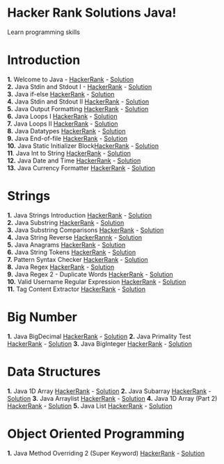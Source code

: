 # Hacker Rank Solutions Java!
Learn programming skills


# Introduction

**1.** Welcome to Java - [HackerRank](https://www.hackerrank.com/challenges/welcome-to-java/) - [Solution](src/Introduction/Welcome_to_Java_01/Solution.java)   
**2.** Java Stdin and Stdout I - [HackerRank](https://www.hackerrank.com/challenges/java-stdin-and-stdout-1/) - [Solution](src/Introduction/Java_Stdin_and_Stdout_I_02/Solution.java)   
**3.** Java if-else [HackerRank](https://www.hackerrank.com/challenges/java-if-else) - [Solution](src/Introduction/java_if_else_03/Solution.java)  
**4.** Java Stdin and Stdout II [HackerRank](https://www.hackerrank.com/challenges/java-stdin-stdout) - [Solution](src/Introduction/Java_Stdin_And_Stdout_II_04/Solution.java)  
**5.** Java Output Formatting [HackerRank](https://www.hackerrank.com/challenges/java-output-formatting) - [Solution](src/Introduction/Java_Output_Formatting_05/Solution.java)  
**6.** Java Loops I [HackerRank](https://www.hackerrank.com/challenges/java-loops-i) - [Solution](src/Introduction/Java_Loops_I_06/Solution.java)  
**7.** Java Loops II [HackerRank](https://www.hackerrank.com/challenges/java-loops) - [Solution](src/Introduction/Java_Loops_II_07/Solution.java)  
**8.** Java Datatypes [HackerRank](https://www.hackerrank.com/challenges/java-datatype) - [Solution](src/Introduction/Java_Datatypes_08/Solution.java)  
**9.** Java End-of-file [HackerRank](https://www.hackerrank.com/challenges/java-end-of-file) - [Solution](src/Introduction/Java_End_of_file_09/Solution.java)  
**10.** Java Static Initializer Block[HackerRank](https://www.hackerrank.com/challenges/java-static-initializer-block) - [Solution](src/Introduction/Java_Static_Initializer_Block_10/Solution.java)  
**11**. Java Int to String [HackerRank](https://www.hackerrank.com/challenges/java-int-to-string) - [Solution](src/Introduction/Java_Int_to_String_11/Solution.java)  
**12.** Java Date and Time [HackerRank](https://www.hackerrank.com/challenges/java-date-and-time) - [Solution](src/Introduction/Java_Date_and_Time_12/Solution.java)  
**13.** Java Currency Formatter [HackerRank](https://www.hackerrank.com/challenges/java-currency-formatter) - [Solution](src/Introduction/Java_Currency_Formatter_13/Solution.java)

# Strings
**1.** Java Strings Introduction [HackerRank](https://www.hackerrank.com/challenges/java-strings-introduction) - [Solution](src/Strings/Java_Strings_Introduction_01/Solution.java)  
**2.** Java Substring [HackerRank](https://www.hackerrank.com/challenges/java-substring) - [Solution](src/Strings/Java_Substring_02/Solution.java)  
**3.** Java Substring Comparisons [HackerRank](https://www.hackerrank.com/challenges/java-string-compare) - [Solution](src/Strings/Java_Substring_Comparisons_03/Solution.java)  
**4.** Java String Reverse [HackerRannk](https://www.hackerrank.com/challenges/java-string-reverse/problem) - [Solution](src/Strings/Java_String_Reverse_04/Solution.java)  
**5.** Java Anagrams [HackerRank](https://www.hackerrank.com/challenges/java-anagrams) - [Solution](src/Strings/Java_Anagrams_05/Solution.java)  
**6.** Java String Tokens [HackerRank](https://www.hackerrank.com/challenges/java-string-tokens) - [Solution](src/Strings/Java_String_Tokens_06/Solution.java)  
**7.** Pattern Syntax Checker [HackerRank](https://www.hackerrank.com/challenges/pattern-syntax-checker) - [Solution](src/Strings/Pattern_Syntax_Checker_07/Solution.java)  
**8.** Java Regex [HackerRank](https://www.hackerrank.com/challenges/java-regex) - [Solution](src/Strings/Java_Regex_08/Solution.java)  
**9.** Java Regex 2 - Duplicate Words [HackerRank](https://www.hackerrank.com/challenges/duplicate-word) - [Solution](src/Strings/Java_Regex_2_Duplicate_Words_09/Solution.java)  
**10.** Valid Username Regular Expression [HackerRank](https://www.hackerrank.com/challenges/valid-username-checker) - [Solution](src/Strings/Valid_Username_Regular_Expression_10/Solution.java)  
**11.** Tag Content Extractor [HackerRank](https://www.hackerrank.com/challenges/tag-content-extractor) - [Solution](src/Strings/Tag_Content_Extractor_11/Solution.java)

# Big Number
**1.** Java BigDecimal [HackerRank](https://www.hackerrank.com/challenges/java-bigdecimal) - [Solution](src/BigNumber/Java_BigDecimal_01/Solution.java)
**2.** Java Primality Test [HackerRank](https://www.hackerrank.com/challenges/java-primality-test) - [Solution](src/BigNumber/Java_Primality_Test_02/Solution.java)
**3.** Java BigInteger [HackerRank](https://www.hackerrank.com/challenges/java-biginteger) - [Solution](src/BigNumber/Java_BigInteger_03/Solution.java)


# Data Structures
**1.** Java 1D Array [HackerRank](https://www.hackerrank.com/challenges/java-1d-array-introduction) - [Solution](src/Data_Structures/Java_1D_Array_01/Solution.java)
**2.** Java Subarray [HackerRank](https://www.hackerrank.com/challenges/java-negative-subarray) - [Solution](src/Data_Structures/Java_Subarray_02/Solution.java)
**3.** Java Arraylist [HackerRank](https://www.hackerrank.com/challenges/java-arraylist) - [Solution](src/Data_Structures/Java_Arraylist_03/Solution.java)
**4.** Java 1D Array (Part 2) [HackerRank](https://www.hackerrank.com/challenges/java-1d-array) - [Solution](src/Data_Structures/Java_1D_Array_Part_2_04/Solution.java)
**5.** Java List [HackerRank](https://www.hackerrank.com/challenges/java-list) - [Solution](src/Data_Structures/Java_List_05/Solution.java)

# Object Oriented Programming

**1.** Java Method Overriding 2 (Super Keyword) [HackerRank](https://www.hackerrank.com/challenges/java-method-overriding-2-super-keyword) - [Solution](src/Object_Oriented_Programming/Java_Method_Overriding_2_Super_Keyword_01/Solution.java)
